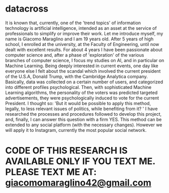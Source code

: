 # datacross
It is known that, currently, one of the 'trend topics' of information technology is artificial intelligence, intended as an asset at the service of professionals to simplify or improve their work. Let me introduce myself, my name is Giacomo Maraglino and I am 19 years old. After 5 years of high school, I enrolled at the university, at the Faculty of Engineering, until now dealt with excellent results. For about 4 years I have been passionate about computer science and, after a phase of 'exploration' of the various branches of computer science, I focus my studies on AI, and in particular on Machine Learning. Being deeply interested in current events, one day like everyone else I felt about the scandal which involved the current president of the U.S.A, Donald Trump, with the Cambridge Analytica company. Basically, data was collected on a certain number of users, and categorized into different profiles psychological. Then, with sophisticated Machine Learning algorithms, the personality of the voters was predicted targeted advertisements, they were psychologically induced to vote for the current President. I thought so: 'But it would be possible to apply this method, legally, to less relevant issues of politics, while benefiting from it? ' I have researched the processes and procedures followed to develop this project, and, finally, I can answer this question with a firm YES. This method can be extended to any social platform (with the necessary changes). However we will apply it to Instagram, currently the most popular social network.

# CODE OF THIS RESEARCH IS AVAILABLE ONLY IF YOU TEXT ME. PLEASE TEXT ME AT: giacomomaraglino42@gmail.com
